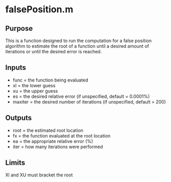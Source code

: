# falsePosition.m
## Purpose 
This is a function designed to run the computation for a false position
algorithm to estimate the root of a function until a desired amount of
iterations or until the desired error is reached.
## Inputs
* func = the function being evaluated
* xl = the lower guess
* xu = the upper guess
* es = the desired relative error (if unspecified, default = 0.0001%)
* maxiter = the desired number of iterations (if unspecified, default = 200)
## Outputs
* root = the estimated root location
* fx = the function evaluated at the root location
* ea = the appropriate relative error (%)
* iter = how many iterations were performed
## Limits
Xl and XU must bracket the root
